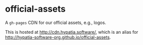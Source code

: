 # official-assets

A `gh-pages` CDN for our official assets, e.g., logos.

This is hosted at http://cdn.hypatia.software/, which is
an alias for http://hypatia-software-org.github.io/official-assets.

